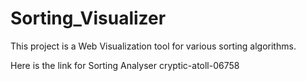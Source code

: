 # Sorting_Visualizer

This project is a Web Visualization tool for various sorting algorithms.

Here is the link for Sorting Analyser
cryptic-atoll-06758
